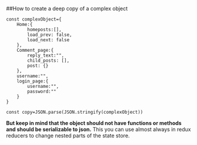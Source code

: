 ##How to create a deep copy of a complex object

```
const complexObject={
    Home:{
        homeposts:[],
        load_prev: false,
        load_next: false
    },
    Comment_page:{
        reply_text:"",
        child_posts: [],
        post: {}
    },    
    username:"",
    login_page:{
        username:"",
        password:""
    }
}

const copy=JSON.parse(JSON.stringify(complexObject))
```
**But keep in mind that the object should not have functions or methods and should be serializable to json.**
This you can use almost always in redux reducers to change nested parts of the state store.
